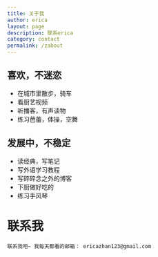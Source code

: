 ```yaml
---
title: 关于我
author: erica
layout: page
description: 联系erica
category: contact
permalink: /zabout
---
```


<h2> 喜欢，不迷恋 </h2>

   - 在城市里散步，骑车
   - 看厨艺视频
   - 听播客，有声读物
   - 练习芭蕾，体操，空舞


<h2> 发展中，不稳定 </h2>

  - 读经典，写笔记
  - 写外语学习教程
  - 写碎碎念之外的博客
  - 下厨做好吃的
  - 练习手风琴


<h1>联系我</h1>  

  <p>
 
    联系我吧~ 我每天都看的邮箱： ericazhan123@gmail.com
  </p>

  
